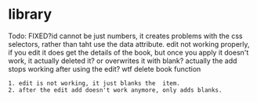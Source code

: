 # library

Todo:
    FIXED?id cannot be just numbers, it creates problems with the css selectors, rather than taht use the data attribute.
    edit not working properly, if you edit it does get the details of the book, but once you apply it doesn't work, it actually deleted it? or overwrites it with blank? actually the add stops working after using the edit? wtf
    delete book function
    

    1. edit is not working, it just blanks the  item.
    2. after the edit add doesn't work anymore, only adds blanks.